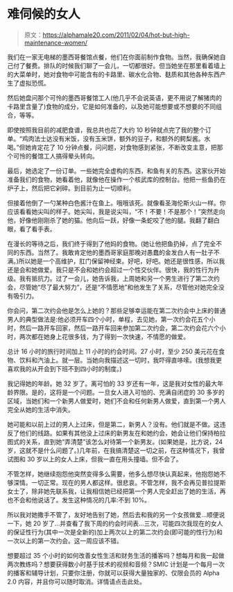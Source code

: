 # 难伺候的女人

> 原文：<https://alphamale20.com/2011/02/04/hot-but-high-maintenance-women/>

我们在一家无电梯的墨西哥餐馆点餐，他们在你面前制作食物。当然，我确保她自己付了餐费。排队的时候我们聊了一会儿，一切都很好。但当她坐在那里看着墙上的大菜单时，她对食物中可能含有的卡路里、碳水化合物、麸质和其他各种东西产生了虚拟恐慌。

然后她盘问那个可怜的墨西哥餐馆工人(他几乎不会说英语，更不用说了解猪肉的卡路里含量了)食物的成分，它是如何准备的，以及她可能想要或不想要的不同组合，等等。

即使按照我目前的减肥食谱，我总共也花了大约 10 秒钟就点完了我的整个订单。“鸡肉法士达没有米饭，没有玉米饼，额外的豆子，和额外的鳄梨酱。水喝。”但她肯定花了 10 分钟点餐，问问题，对食物感到紧张，不断改变主意，把那个可怜的餐馆工人搞得晕头转向。

最后，她选定了一份订单。一些她完全虚构的东西，和鱼有关的东西。这家伙开始准备我们的食物，她看着他，就像他在操作一个核武库的控制台。他把一些鱼扔在炉子上，然后把它剁碎。到目前为止一切顺利。

但接着他倒了一勺某种白色酱汁在鱼上。哦哦该死。就像看圣海伦斯火山一样。你应该看看她尖叫的样子。她尖叫，我是说尖叫，“不！不要！不是那个！”突然走向他，好像他刚刚杀了她的猫。他向后一跃，好像一条蛇咬了他的腿。我翻了翻白眼，看了看手表。

在漫长的等待之后，我们终于得到了他妈的食物。(她让他把鱼扔掉，点了完全不同的东西。当然了。我敢肯定他的墨西哥家庭那晚对愚蠢的金发白人有一肚子不满。)所以她是一个高维护，肛门保留神经束。好吧，好吧。她还是很性感，所以我还是会和她做爱。我只是不会和她约会超过一个性交伙伴。很快，我的性行为升级。我有抵抗力。过了一会儿，她告诉我，上周她和另一个男生进行了第二次约会，尽管她“尽了最大努力”，还是“不情愿地”和他发生了关系，尽管他对她完全没有吸引力。

你会问，第二次约会他是怎么上她的？那些足够幸运能在第二次约会中上床的普通男人的典型做法是:他必须开车四个小时，单程，去见她，第一次约会花五个小时，然后一路开车回家，然后一路开车回来参加第二次约会，第二次约会花六个小时，两次都在她身上花很多钱，为了得到一次快速，不情愿的做爱。

总计 16 小时的旅行时间加上 11 小时的约会时间。27 小时，至少 250 美元花在食物、饮料和汽油上。就一层。当她向我描述这一切时，我吓得直哆嗦。(我想我更喜欢我的从开会到下班不到四小时的制度。)

我记得她的年龄。她 32 岁了。离可怕的 33 岁还有一年，这是我对女性的最大年龄界限。是的，这将是一个问题。一旦女人进入可怕的、充满自闭症的 30 多岁的区域，当她们和一个新男人做爱时，她们不会和任何新男人做爱，直到第一个男人完全从她的生活中消失。

她可能和以前上过的男人上过床，但是第二，新男人？没有。他们就是不做。这违反了他们的线路。如果有其他没上过床的新男友在和她约会，她会让他们保持柏拉图式的关系，直到她“弄清楚”该怎么对待第一个新男友。(如果她是，比方说，24 岁，这就不是什么问题了。)几年前，在我搞清楚这一切之前，在这种情况下，我曾试图和 30 岁以上的女人上床，但我一直在用头撞墙。但不会了。

不管怎样，她继续抱怨他突然变得多么需要，他多么想尽快认真起来，他抱怨她不够深情。一切正常。现在的男人都这样。很悲哀。不管怎样，我不会再见普拉提斯女士了，除非她先联系我，让我相信她已经把第一个男人完全赶出了她的生活，再也不会和他说话了。发生这种情况的几率:不到 10%。

所以我对她撒手不管了，友好地告别了她，然后去和我的另一个女孩做爱…顺便说一下，她 20 岁了…并查看了我下周的约会时间表…三次，可能四次我现在的女人的保证性行为(其中一次是全新的)加上两次以上的第二次约会(即可能的性行为)和一次以上的第一次约会。这一周应该不错。

想要超过 35 个小时的如何改善女性生活和财务生活的播客吗？想每月和我一起做两次教练吗？想要获得数小时基于技术的视频和音频？SMIC 计划是一个每月一次的播客和辅导计划，只要你注册，你就可以获得大量独家的、仅限会员的 Alpha 2.0 内容，并且你可以随时取消。详情请点击此处。